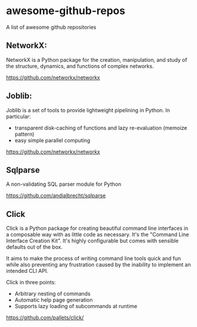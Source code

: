 # awesome-github-repos
A list of awesome github repositories

## NetworkX:
NetworkX is a Python package for the creation, manipulation, and study of the structure, dynamics, and functions of complex networks.

https://github.com/networkx/networkx

## Joblib:
Joblib is a set of tools to provide lightweight pipelining in Python. In particular:
  - transparent disk-caching of functions and lazy re-evaluation (memoize pattern)
  - easy simple parallel computing

https://github.com/networkx/networkx    

## Sqlparse
A non-validating SQL parser module for Python

https://github.com/andialbrecht/sqlparse

## Click
Click is a Python package for creating beautiful command line interfaces in a composable way with as little code as necessary. It's the "Command Line Interface Creation Kit". It's highly configurable but comes with sensible defaults out of the box.

It aims to make the process of writing command line tools quick and fun while also preventing any frustration caused by the inability to implement an intended CLI API.

Click in three points:
- Arbitrary nesting of commands
- Automatic help page generation
- Supports lazy loading of subcommands at runtime

https://github.com/pallets/click/
